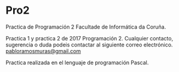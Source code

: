 # Pro2
Practica de Programación 2 Facultade de Informática da Coruña.

Practica 1 y practica 2 de 2017 Programación 2.
Cualquier contacto, sugerencia o duda podeis contactar al siguiente correo electrónico. pabloramosmuras@gmail.com

Practica realizada en el lenguaje de programación Pascal.
